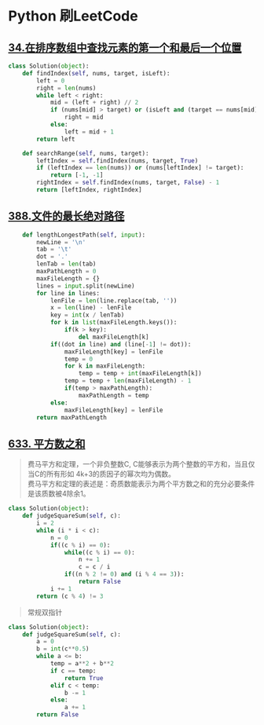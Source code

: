 # Python 刷LeetCode

## [34.在排序数组中查找元素的第一个和最后一个位置][34]

``` python
class Solution(object):
    def findIndex(self, nums, target, isLeft):
        left = 0
        right = len(nums)
        while left < right:
            mid = (left + right) // 2
            if (nums[mid] > target) or (isLeft and (target == nums[mid])):
                right = mid
            else:
                left = mid + 1
        return left

    def searchRange(self, nums, target):
        leftIndex = self.findIndex(nums, target, True)
        if (leftIndex == len(nums)) or (nums[leftIndex] != target):
            return [-1, -1]
        rightIndex = self.findIndex(nums, target, False) - 1
        return [leftIndex, rightIndex]  
```

## [388.文件的最长绝对路径][388]

``` python
    def lengthLongestPath(self, input):
        newLine = '\n'
        tab = '\t'
        dot = '.'
        lenTab = len(tab)
        maxPathLength = 0
        maxFileLength = {}
        lines = input.split(newLine)
        for line in lines:
            lenFile = len(line.replace(tab, ''))
            x = len(line) - lenFile
            key = int(x / lenTab)            
            for k in list(maxFileLength.keys()):
                if(k > key):
                    del maxFileLength[k]
            if((dot in line) and (line[-1] != dot)):
                maxFileLength[key] = lenFile
                temp = 0
                for k in maxFileLength:
                    temp = temp + int(maxFileLength[k])
                temp = temp + len(maxFileLength) - 1
                if(temp > maxPathLength):
                    maxPathLength = temp
            else:
                maxFileLength[key] = lenFile
        return maxPathLength
```

## [633. 平方数之和][633]
> 费马平方和定理，一个非负整数C, C能够表示为两个整数的平方和，当且仅当C的所有形如 4k+3的质因子的幂次均为偶数。  
费马平方和定理的表述是：奇质数能表示为两个平方数之和的充分必要条件是该质数被4除余1。
``` python
class Solution(object):
    def judgeSquareSum(self, c):
        i = 2
        while (i * i < c):
            n = 0
            if((c % i) == 0):
                while((c % i) == 0):
                    n += 1
                    c = c / i
                if((n % 2 != 0) and (i % 4 == 3)):
                    return False
            i += 1
        return (c % 4) != 3

```
> 常规双指针
``` python
class Solution(object):
    def judgeSquareSum(self, c):
        a = 0
        b = int(c**0.5)
        while a <= b:
            temp = a**2 + b**2
            if c == temp:
                return True
            elif c < temp:
                b -= 1
            else:
                a += 1
        return False
```


[34]:https://leetcode-cn.com/problems/find-first-and-last-position-of-element-in-sorted-array/
[388]:https://leetcode-cn.com/problems/longest-absolute-file-path/
[633]:https://leetcode-cn.com/problems/sum-of-square-numbers/

